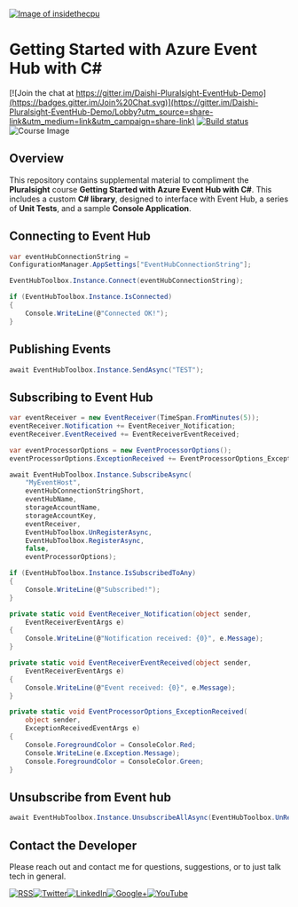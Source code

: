 <a href="http://insidethecpu.com">![Image of insidethecpu](https://dl.dropboxusercontent.com/u/26042707/Daishi%20Systems%20Icon%20with%20Text%20%28really%20tiny%20with%20photo%29.png)</a>
# Getting Started with Azure Event Hub with C&#35;
[![Join the chat at https://gitter.im/Daishi-Pluralsight-EventHub-Demo](https://badges.gitter.im/Join%20Chat.svg)](https://gitter.im/Daishi-Pluralsight-EventHub-Demo/Lobby?utm_source=share-link&utm_medium=link&utm_campaign=share-link)
[![Build status](https://ci.appveyor.com/api/projects/status/fflciv7os94nxl9u?svg=true)](https://ci.appveyor.com/project/daishisystems/daishi-pluralsight-eventhub-demo)
![Course Image](https://dl.dropboxusercontent.com/u/26042707/Fotolia_107425663_S%20-%20Copy.jpg)
## Overview
This repository contains supplemental material to compliment the **Pluralsight** course **Getting Started with Azure Event Hub with C#**. This includes a custom **C# library**, designed to interface with Event Hub, a series of **Unit Tests**, and a sample **Console Application**.
## Connecting to Event Hub
```cs
var eventHubConnectionString =
ConfigurationManager.AppSettings["EventHubConnectionString"];

EventHubToolbox.Instance.Connect(eventHubConnectionString);

if (EventHubToolbox.Instance.IsConnected)
{
    Console.WriteLine(@"Connected OK!");
}
```
## Publishing Events
```cs
await EventHubToolbox.Instance.SendAsync("TEST");
```
## Subscribing to Event Hub
```cs
var eventReceiver = new EventReceiver(TimeSpan.FromMinutes(5));
eventReceiver.Notification += EventReceiver_Notification;
eventReceiver.EventReceived += EventReceiverEventReceived;

var eventProcessorOptions = new EventProcessorOptions();
eventProcessorOptions.ExceptionReceived += EventProcessorOptions_ExceptionReceived;

await EventHubToolbox.Instance.SubscribeAsync(
    "MyEventHost",
    eventHubConnectionStringShort,
    eventHubName,
    storageAccountName,
    storageAccountKey,
    eventReceiver,
    EventHubToolbox.UnRegisterAsync,
    EventHubToolbox.RegisterAsync,
    false,
    eventProcessorOptions);

if (EventHubToolbox.Instance.IsSubscribedToAny)
{
    Console.WriteLine(@"Subscribed!");
}

private static void EventReceiver_Notification(object sender,
    EventReceiverEventArgs e)
{
    Console.WriteLine(@"Notification received: {0}", e.Message);
}

private static void EventReceiverEventReceived(object sender,
    EventReceiverEventArgs e)
{
    Console.WriteLine(@"Event received: {0}", e.Message);
}

private static void EventProcessorOptions_ExceptionReceived(
    object sender,
    ExceptionReceivedEventArgs e)
{
    Console.ForegroundColor = ConsoleColor.Red;
    Console.WriteLine(e.Exception.Message);
    Console.ForegroundColor = ConsoleColor.Green;
}
```
## Unsubscribe from Event hub
```cs
await EventHubToolbox.Instance.UnsubscribeAllAsync(EventHubToolbox.UnRegisterAsync);
```
## Contact the Developer
Please reach out and contact me for questions, suggestions, or to just talk tech in general.


<a href="http://insidethecpu.com/feed/">![RSS](https://dl.dropboxusercontent.com/u/26042707/rss.png)</a><a href="https://twitter.com/daishisystems">![Twitter](https://dl.dropboxusercontent.com/u/26042707/twitter.png)</a><a href="https://www.linkedin.com/in/daishisystems">![LinkedIn](https://dl.dropboxusercontent.com/u/26042707/linkedin.png)</a><a href="https://plus.google.com/102806071104797194504/posts">![Google+](https://dl.dropboxusercontent.com/u/26042707/g.png)</a><a href="https://www.youtube.com/user/daishisystems">![YouTube](https://dl.dropboxusercontent.com/u/26042707/youtube.png)</a>
